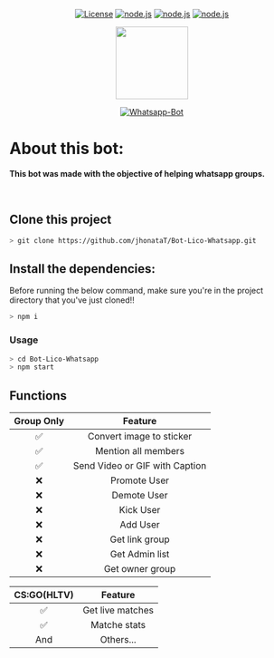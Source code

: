 

<p align="center">
  <a href="https://github.com/JhN-Te/whatsapp_bot/blob/main/LICENSE"><img src="https://img.shields.io/github/license/JhN-Te/whatsapp_bot" alt="License"></a>
  <a href="https://nodejs.org/en/"><img src="http://img.shields.io/static/v1?label=node&message=%3E=8.0.0&color=%3CCOLOR%3E&style=flat" alt="node.js"></a>
  <a href="https://github.com/JhN-Te/whatsapp_bot"><img src="https://img.shields.io/github/last-commit/JhN-Te/whatsapp_bot" alt="node.js"></a>
  <a href="https://github.com/JhN-Te/whatsapp_bot"><img src="https://img.shields.io/github/repo-size/JhN-Te/whatsapp_bot" alt="node.js"></a>
</p>


<p align="center">
<img src="https://images.emojiterra.com/google/android-nougat/512px/1f916.png" height="128"/>
</p>


<p align="center">
<a href="#"><img title="Whatsapp-Bot" src="https://img.shields.io/badge/Whatsapp Bot-green?colorA=%23ff0000&colorB=%23017e40&style=for-the-badge"></a>
</p>

# About this bot:

**This bot was made with the objective of helping whatsapp groups.**

<br/>

## Clone this project

```bash
> git clone https://github.com/jhonataT/Bot-Lico-Whatsapp.git
```

## Install the dependencies:
Before running the below command, make sure you're in the project directory that
you've just cloned!!

```bash
> npm i
```
### Usage
```bash
> cd Bot-Lico-Whatsapp
> npm start
```


## Functions

|   Group Only   |                Feature           |
| :-----------:  | :--------------------------------:|
|       ✅       | Convert image to sticker         |
|       ✅       | Mention all members              |
|       ✅       | Send Video or GIF with Caption   |
|       ❌       |   Promote User                  |
|       ❌       |   Demote User                   |
|       ❌       |   Kick User                     |
|       ❌       |   Add User                      |
|       ❌       |   Get link group                |
|       ❌       |   Get Admin list                |
|       ❌       |   Get owner group               |


| CS:GO(HLTV)  |                     Feature                     |
| :------------: | :---------------------------------------------: |
|       ✅        |   Get live matches              |
|       ✅        |   Matche stats                  |
|      And        |   Others...                      |
